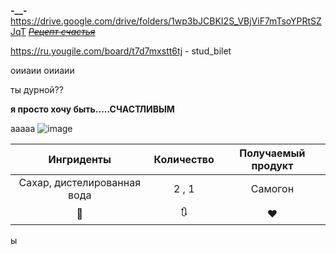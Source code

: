 **-__-**
https://drive.google.com/drive/folders/1wp3bJCBKI2S_VBjViF7mTsoYPRtSZJqT
~~*[Рецепт счастья](https://docs.google.com/document/d/1w8_jE1Jzi9Pc0gEUSlwQpQHymXMk0EchdNBDwqHXnuk/edit?usp=sharing)*~~

https://ru.yougile.com/board/t7d7mxstt6tj - stud_bilet

оииаии оииаии

ты дурной??

**я просто хочу быть.....СЧАСТЛИВЫМ**

ааааа
![image](https://github.com/user-attachments/assets/425f8289-27f4-42f8-849b-a77393635703)

| Ингриденты | Количество | Получаемый продукт |
|:----------:|:----------:|:----------:|
|Сахар, дистелированная вода|2 , 1|Самогон|
|🚰|🔃|❤️|
ы
